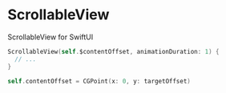 # ScrollableView
ScrollableView for SwiftUI

```Swift
ScrollableView(self.$contentOffset, animationDuration: 1) {
  // ...
}

self.contentOffset = CGPoint(x: 0, y: targetOffset)
```
